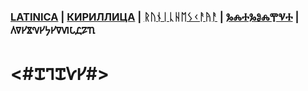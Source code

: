 ### [LATINICA](../Latn/Empty.md) | [КИРИЛЛИЦА](../Cyrl/Empty.md) | [ᚱᚢᚾᛁᚳᚺᛖᛊᚲᚨᚤᚨ](../Runr/Empty.md) | [ⰃⰎⰀⰃⰑⰎⰉⰜⰀ](../Glag/Empty.md) | 𐍓𐍠𐍔𐍮𐍝𐍔𐍟𐍔𐍠𐍜𐍡𐍚𐍐𐍴

#  <#𐍢𐍙𐍢𐍛𐍔#>

